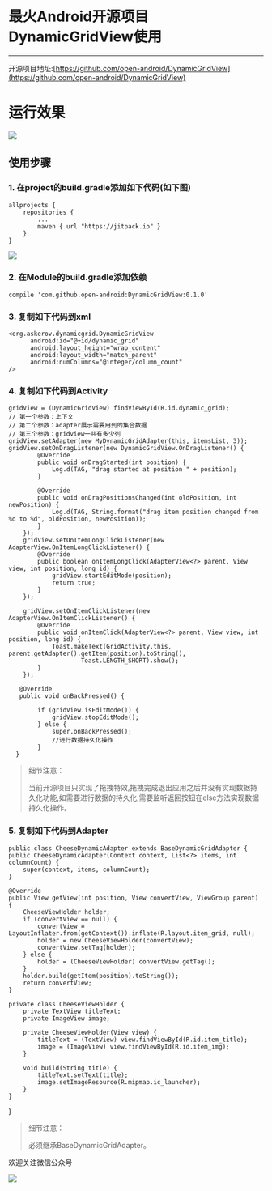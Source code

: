 # 最火Android开源项目DynamicGridView使用
---
开源项目地址:[https://github.com/open-android/DynamicGridView](https://github.com/open-android/DynamicGridView)

# 运行效果
  ![](http://upload-images.jianshu.io/upload_images/4037105-df28bfd516527207.gif?imageMogr2/auto-orient/strip)

## 使用步骤
### 1. 在project的build.gradle添加如下代码(如下图)

	allprojects {
	    repositories {
	        ...
	        maven { url "https://jitpack.io" }
	    }
	}

![](http://oi5nqn6ce.bkt.clouddn.com/itheima/booster/code/jitpack.png)

### 2. 在Module的build.gradle添加依赖

    compile 'com.github.open-android:DynamicGridView:0.1.0'

### 3. 复制如下代码到xml

    <org.askerov.dynamicgrid.DynamicGridView
          android:id="@+id/dynamic_grid"
          android:layout_height="wrap_content"
          android:layout_width="match_parent"
          android:numColumns="@integer/column_count"      
    />


### 4. 复制如下代码到Activity


    gridView = (DynamicGridView) findViewById(R.id.dynamic_grid);
    // 第一个参数：上下文
    // 第二个参数：adapter展示需要用到的集合数据
    // 第三个参数：gridview一共有多少列
    gridView.setAdapter(new MyDynamicGridAdapter(this, itemsList, 3));
    gridView.setOnDragListener(new DynamicGridView.OnDragListener() {
            @Override
            public void onDragStarted(int position) {
                Log.d(TAG, "drag started at position " + position);
            }

            @Override
            public void onDragPositionsChanged(int oldPosition, int newPosition) {
                Log.d(TAG, String.format("drag item position changed from %d to %d", oldPosition, newPosition));
            }
        });
        gridView.setOnItemLongClickListener(new AdapterView.OnItemLongClickListener() {
            @Override
            public boolean onItemLongClick(AdapterView<?> parent, View view, int position, long id) {
                gridView.startEditMode(position);
                return true;
            }
        });

        gridView.setOnItemClickListener(new AdapterView.OnItemClickListener() {
            @Override
            public void onItemClick(AdapterView<?> parent, View view, int position, long id) {
                Toast.makeText(GridActivity.this, parent.getAdapter().getItem(position).toString(),
                        Toast.LENGTH_SHORT).show();
            }
        });
       
       @Override
       public void onBackPressed() {

	        if (gridView.isEditMode()) {
	            gridView.stopEditMode();
	        } else {
	            super.onBackPressed();
                //进行数据持久化操作
	        }
      }
> 细节注意：
> 
>当前开源项目只实现了拖拽特效,拖拽完成退出应用之后并没有实现数据持久化功能,如需要进行数据的持久化,需要监听返回按钮在else方法实现数据持久化操作。




### 5. 复制如下代码到Adapter

    public class CheeseDynamicAdapter extends BaseDynamicGridAdapter {
    public CheeseDynamicAdapter(Context context, List<?> items, int columnCount) {
        super(context, items, columnCount);
    }

    @Override
    public View getView(int position, View convertView, ViewGroup parent) {
        CheeseViewHolder holder;
        if (convertView == null) {
            convertView = LayoutInflater.from(getContext()).inflate(R.layout.item_grid, null);
            holder = new CheeseViewHolder(convertView);
            convertView.setTag(holder);
        } else {
            holder = (CheeseViewHolder) convertView.getTag();
        }
        holder.build(getItem(position).toString());
        return convertView;
    }

    private class CheeseViewHolder {
        private TextView titleText;
        private ImageView image;

        private CheeseViewHolder(View view) {
            titleText = (TextView) view.findViewById(R.id.item_title);
            image = (ImageView) view.findViewById(R.id.item_img);
        }

        void build(String title) {
            titleText.setText(title);
            image.setImageResource(R.mipmap.ic_launcher);
        }
    }
}

> 细节注意：
> 
> 必须继承BaseDynamicGridAdapter。

欢迎关注微信公众号

![](http://oi5nqn6ce.bkt.clouddn.com/itheima/booster/code/qrcode.png)
